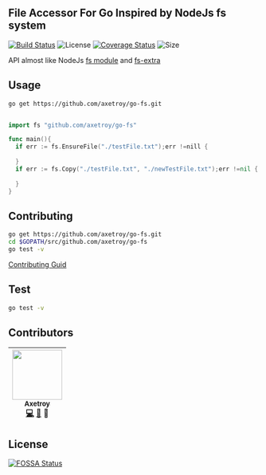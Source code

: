 ## File Accessor For Go Inspired by NodeJs fs system

[![Build Status](https://travis-ci.org/axetroy/go-fs.svg?branch=master)](https://travis-ci.org/axetroy/go-fs)
![License](https://img.shields.io/badge/license-Apache-green.svg)
[![Coverage Status](https://coveralls.io/repos/github/axetroy/go-fs/badge.svg?branch=master)](https://coveralls.io/github/axetroy/go-fs?branch=master)
![Size](https://github-size-badge.herokuapp.com/axetroy/go-fs.svg)

API almost like NodeJs [fs module](http://nodejs.cn/api/fs.html) and [fs-extra](https://github.com/jprichardson/node-fs-extra)

## Usage

```bash
go get https://github.com/axetroy/go-fs.git
```

```go

import fs "github.com/axetroy/go-fs"

func main(){
  if err := fs.EnsureFile("./testFile.txt");err !=nill {
    
  }
  if err := fs.Copy("./testFile.txt", "./newTestFile.txt");err !=nil {
  
  }
}

```

## Contributing

```bash
go get https://github.com/axetroy/go-fs.git
cd $GOPATH/src/github.com/axetroy/go-fs
go test -v
```

[Contributing Guid](https://github.com/axetroy/Github/blob/master/CONTRIBUTING.md)

## Test

```bash
go test -v
```

## Contributors

<!-- ALL-CONTRIBUTORS-LIST:START - Do not remove or modify this section -->
| [<img src="https://avatars1.githubusercontent.com/u/9758711?v=3" width="100px;"/><br /><sub>Axetroy</sub>](http://axetroy.github.io)<br />[💻](https://github.com/axetroyanti-redirect/go-fs/commits?author=axetroy) [🐛](https://github.com/axetroy/go-fs/issues?q=author%3Aaxetroy) 🎨 |
| :---: |
<!-- ALL-CONTRIBUTORS-LIST:END -->

## License

[![FOSSA Status](https://app.fossa.io/api/projects/git%2Bgithub.com%2Faxetroy%2Fgo-fs.svg?type=large)](https://app.fossa.io/projects/git%2Bgithub.com%2Faxetroy%2Fgo-fs?ref=badge_large)